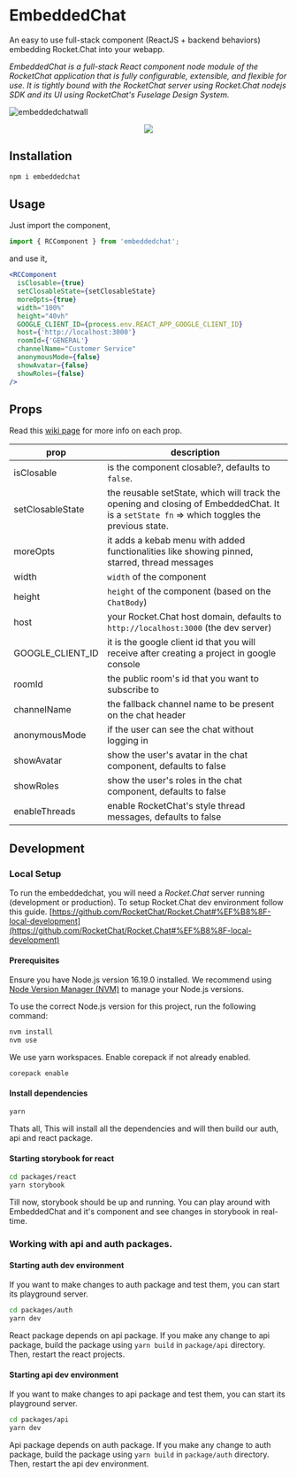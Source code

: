 # EmbeddedChat

An easy to use full-stack component (ReactJS + backend behaviors) embedding Rocket.Chat into your webapp.

_EmbeddedChat is a full-stack React component node module of the RocketChat application that is fully configurable, extensible, and flexible for use. It is tightly bound with the RocketChat server using Rocket.Chat nodejs SDK and its UI using RocketChat's Fuselage Design System._

![embeddedchatwall](https://user-images.githubusercontent.com/73601258/178119162-ecabb9b7-e3ae-4c70-8ab2-f6c02856f4c6.png)

<div align='center' width='100%'>
<a href="https://github.com/monoclehq">
<img src="https://open-source-assets.middlewarehq.com/svgs/RocketChat-EmbeddedChat-contributor-metrics-dark-widget.svg?caching=true"></img>
</a>
</div>

## Installation

```bash
npm i embeddedchat
```

## Usage

Just import the component,

```javascript
import { RCComponent } from 'embeddedchat';
```

and use it,

```jsx
<RCComponent
  isClosable={true}
  setClosableState={setClosableState}
  moreOpts={true}
  width="100%"
  height="40vh"
  GOOGLE_CLIENT_ID={process.env.REACT_APP_GOOGLE_CLIENT_ID}
  host={'http://localhost:3000'}
  roomId={'GENERAL'}
  channelName="Customer Service"
  anonymousMode={false}
  showAvatar={false}
  showRoles={false}
/>
```

## Props

Read this [wiki page](https://github.com/RocketChat/EmbeddedChat/wiki/Roots-of-EmbeddedChat) for more info on each prop.

| prop             | description                                                                                                                                 |
| ---------------- | ------------------------------------------------------------------------------------------------------------------------------------------- |
| isClosable       | is the component closable?, defaults to `false`.                                                                                            |
| setClosableState | the reusable setState, which will track the opening and closing of EmbeddedChat. It is a `setState fn` => which toggles the previous state. |
| moreOpts         | it adds a kebab menu with added functionalities like showing pinned, starred, thread messages                                               |
| width            | `width` of the component                                                                                                                    |
| height           | `height` of the component (based on the `ChatBody`)                                                                                         |
| host             | your Rocket.Chat host domain, defaults to `http://localhost:3000` (the dev server)                                                          |
| GOOGLE_CLIENT_ID | it is the google client id that you will receive after creating a project in google console                                                 |
| roomId           | the public room's id that you want to subscribe to                                                                                          |
| channelName      | the fallback channel name to be present on the chat header                                                                                  |
| anonymousMode    | if the user can see the chat without logging in                                                                                             |
| showAvatar       | show the user's avatar in the chat component, defaults to false                                                                             |
| showRoles        | show the user's roles in the chat component, defaults to false                                                                              |
| enableThreads    | enable RocketChat's style thread messages, defaults to false                                                                             |
## Development

### Local Setup
To run the embeddedchat, you will need a *Rocket.Chat* server running (development or production). To setup Rocket.Chat dev environment follow this guide.
[https://github.com/RocketChat/Rocket.Chat#%EF%B8%8F-local-development](https://github.com/RocketChat/Rocket.Chat#%EF%B8%8F-local-development)

#### Prerequisites

Ensure you have Node.js version 16.19.0 installed. We recommend using [Node Version Manager (NVM)](https://github.com/nvm-sh/nvm) to manage your Node.js versions.

To use the correct Node.js version for this project, run the following command:

```bash
nvm install
nvm use
``` 

We use yarn workspaces. Enable corepack if not already enabled.
```
corepack enable
```

#### Install dependencies

```bash
yarn
```

Thats all, This will install all the dependencies and will then build our auth, api and react package.

#### Starting storybook for react
```bash
cd packages/react
yarn storybook
```
Till now, storybook should be up and running. You can play around with EmbeddedChat and it's component and see changes in storybook in real-time.
 
### Working with api and auth packages.
#### Starting auth dev environment
If you want to make changes to auth package and test them, you can start its playground server.
```bash
cd packages/auth
yarn dev
```
React package depends on api package. If you make any change to api package, build the package using `yarn build` in `package/api` directory. Then, restart the react projects.

#### Starting api dev environment
If you want to make changes to api package and test them, you can start its playground server.
```bash
cd packages/api
yarn dev
```
Api package depends on auth package. If you make any change to auth package, build the package using `yarn build` in `package/auth` directory. Then, restart the api dev environment.
